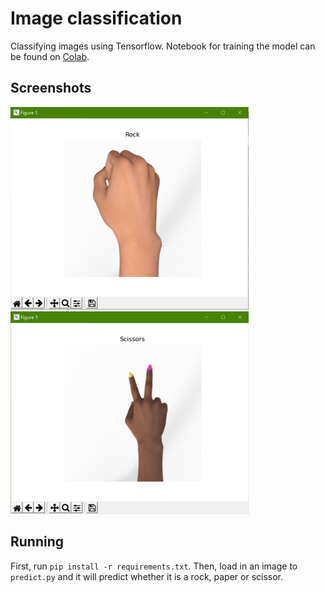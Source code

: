 # Image classification
Classifying images using Tensorflow.
Notebook for training the model can be found on [Colab](https://colab.research.google.com/drive/1y3ZdClgzxrSBhtpums3kRaEggSK-QIUt?usp=sharing).

## Screenshots
![Alt text](screenshots/1r.png?raw=true "Screenshot 1") &nbsp; ![Alt text](screenshots/2r.png?raw=true "Screenshot 2")

## Running
First, run ```pip install -r requirements.txt```.
Then, load in an image to ```predict.py``` and it will predict whether it is a rock, paper or scissor.
